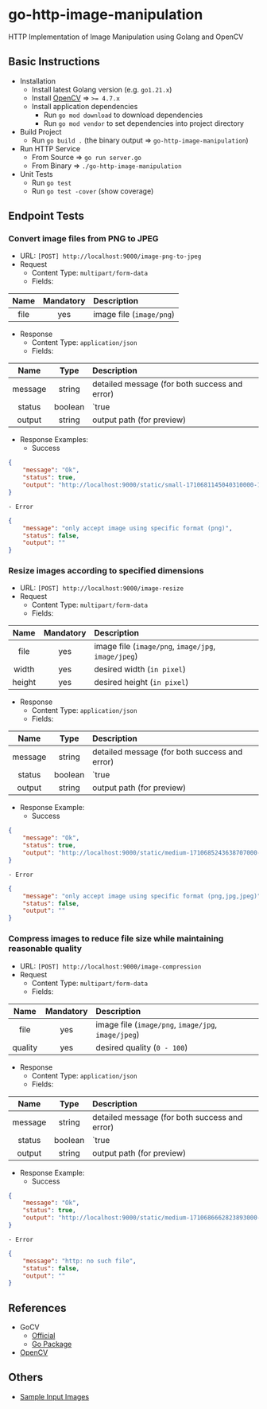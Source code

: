 # go-http-image-manipulation
HTTP Implementation of Image Manipulation using Golang and OpenCV


## Basic Instructions
- Installation
    - Install latest Golang version (e.g. `go1.21.x`)
    - Install [OpenCV](https://gocv.io/getting-started/) => `>= 4.7.x`
    - Install application dependencies 
        - Run `go mod download` to download dependencies
        - Run `go mod vendor` to set dependencies into project directory
- Build Project
    - Run `go build .` (the binary output => `go-http-image-manipulation`)
- Run HTTP Service
    - From Source => `go run server.go` 
    - From Binary => `./go-http-image-manipulation`
- Unit Tests
    - Run `go test`
    - Run `go test -cover` (show coverage)

## Endpoint Tests 
### Convert image files from PNG to JPEG 
- URL: `[POST] http://localhost:9000/image-png-to-jpeg` 
- Request 
    - Content Type: `multipart/form-data`
    - Fields:

| Name  | Mandatory  |  Description |
|:---:|:---:|:---|
| file | yes | image file (`image/png`) |

- Response
    - Content Type: `application/json`
    - Fields:

| Name  | Type  |  Description |
|:---:|:---:|:---|
| message | string | detailed message (for both success and error) |
| status | boolean | `true | false` |  
| output | string | output path (for preview) | 

- Response Examples:
    - Success
```json
{
    "message": "Ok",
    "status": true,
    "output": "http://localhost:9000/static/small-1710681145040310000-100.jpeg"
}
```
    - Error
```json
{
    "message": "only accept image using specific format (png)",
    "status": false,
    "output": ""
}
```

### Resize images according to specified dimensions 
- URL: `[POST] http://localhost:9000/image-resize` 
- Request 
    - Content Type: `multipart/form-data`
    - Fields:

| Name  | Mandatory  |  Description |
|:---:|:---:|:---|
| file | yes | image file (`image/png`, `image/jpg`, `image/jpeg`) |
| width | yes | desired width (`in pixel`) |
| height | yes | desired height (`in pixel`) |

- Response
    - Content Type: `application/json`
    - Fields:

| Name  | Type  |  Description |
|:---:|:---:|:---|
| message | string | detailed message (for both success and error) |
| status | boolean | `true | false` |  
| output | string | output path (for preview) | 

- Response Example:
    - Success
```json
{
    "message": "Ok",
    "status": true,
    "output": "http://localhost:9000/static/medium-1710685243638707000-100.png"
}
```
    - Error
```json
{
    "message": "only accept image using specific format (png,jpg,jpeg)",
    "status": false,
    "output": ""
}
```

### Compress images to reduce file size while maintaining reasonable quality
- URL: `[POST] http://localhost:9000/image-compression` 
- Request 
    - Content Type: `multipart/form-data`
    - Fields:

| Name  | Mandatory  |  Description |
|:---:|:---:|:---|
| file | yes | image file (`image/png`, `image/jpg`, `image/jpeg`) |
| quality | yes | desired quality (`0 - 100`) |

- Response
    - Content Type: `application/json`
    - Fields:

| Name  | Type  |  Description |
|:---:|:---:|:---|
| message | string | detailed message (for both success and error) |
| status | boolean | `true | false` |  
| output | string | output path (for preview) |  

- Response Example:
    - Success
```json
{
    "message": "Ok",
    "status": true,
    "output": "http://localhost:9000/static/medium-1710686662823893000-70.jpeg"
}
```
    - Error
```json
{
    "message": "http: no such file",
    "status": false,
    "output": ""
}
```

## References
- GoCV
    - [Official](https://gocv.io/)
    - [Go Package](https://pkg.go.dev/gocv.io/x/gocv@v0.35.0)
- [OpenCV](https://docs.opencv.org/4.x/d4/da8/group__imgcodecs.html) 

## Others
- [Sample Input Images](https://drive.google.com/drive/folders/1jnlIXRc6GhXAmOEXwd8I3Iodbuk5T0Hy?usp=sharing)
